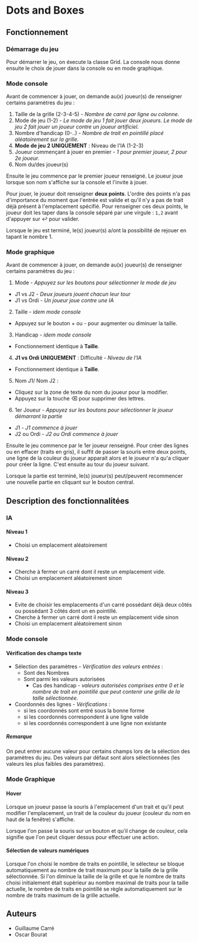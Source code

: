 # Dots and Boxes

## Fonctionnement

### Démarrage du jeu

Pour démarrer le jeu, on éxecute la classe Grid. La console nous donne ensuite le choix de jouer dans la console ou en mode graphique.


### Mode console

Avant de commencer à jouer, on demande au(x) joueur(s) de renseigner certains paramètres du jeu :

1. Taille de la grille (2-3-4-5) - *Nombre de carré par ligne ou colonne.*
2. Mode de jeu (1-2) - *Le mode de jeu 1 fait jouer deux joueurs. Le mode de jeu 2 fait jouer un joueur contre un joueur artificiel.*
3. Nombre d'handicap (0-..) - *Nombre de trait en pointillé placé aléatoirement sur la grille.*
4. **Mode de jeu 2 UNIQUEMENT** : Niveau de l'IA (1-2-3)
6. Joueur commençant à jouer en premier - *1 pour premier joueur, 2 pour 2e joueur.*
5. Nom du/des joueur(s)

Ensuite le jeu commence par le premier joueur renseigné. Le joueur joue lorsque son nom s'affiche sur la console et l'invite à jouer.

Pour jouer, le joueur doit renseigner **deux points**. L'ordre des points n'a pas d'importance du moment que l'entrée est valide et qu'il n'y a pas de trait déjà présent à l'emplacement spécifié. Pour renseigner ces deux points, le joueur doit les taper dans la console séparé par une virgule : ``1,2`` avant d'appuyer sur ↩︎ pour valider.

Lorsque le jeu est terminé, le(s) joueur(s) a/ont la possibilité de rejouer en tapant le nombre 1.

### Mode graphique
Avant de commencer à jouer, on demande au(x) joueur(s) de renseigner certains paramètres du jeu :

1. Mode - *Appuyez sur les boutons pour sélectionner le mode de jeu*
  - J1 vs J2 - *Deux joueurs jouent chacun leur tour*
  - J1 vs Ordi - *Un joueur joue contre une IA*
2. Taille - *idem mode console*
  - Appuyez sur le bouton + ou - pour augmenter ou diminuer la taille.
3. Handicap - *idem mode console*
  - Fonctionnement identique à **Taille**.
4. **J1 vs Ordi UNIQUEMENT** : Difficulté - *Niveau de l'IA*
  - Fonctionnement identique à **Taille**.
5. Nom J1/ Nom J2 :
  - Cliquez sur la zone de texte du nom du joueur pour la modifier.
  - Appuyez sur la touche ⌫ pour supprimer des lettres.
6. 1er Joueur - *Appuyez sur les boutons pour sélectionner le joueur démarrant la partie*
  - J1 - *J1 commence à jouer*
  - J2 ou Ordi - *J2 ou Ordi commence à jouer*

Ensuite le jeu commence par le 1er joueur renseigné. Pour créer des lignes ou en effacer (traits en gris), il suffit de passer la souris entre deux points, une ligne de la couleur du joueur apparait alors et le joueur n'a qu'a cliquer pour créer la ligne. C'est ensuite au tour du joueur suivant.

Lorsque la partie est terminé, le(s) joueur(s) peut/peuvent recommencer une nouvelle partie en cliquant sur le bouton central.

## Description des fonctionnalitées

### IA

#### Niveau 1

- Choisi un emplacement aléatoirement

#### Niveau 2
- Cherche à fermer un carré dont il reste un emplacement vide.
- Choisi un emplacement aléatoirement sinon

#### Niveau 3
- Evite de choisir les emplacements d'un carré possédant déjà deux côtés ou possédant 3 côtés dont un en pointillé.
- Cherche à fermer un carré dont il reste un emplacement vide sinon
- Choisi un emplacement aléatoirement sinon


### Mode console

#### Vérification des champs texte
- Sélection des paramètres - *Vérification des valeurs entrées* :
  - Sont des Nombres
  - Sont parmi les valeurs autorisées
    - Cas des handicap - *valeurs autorisées comprises entre 0 et le nombre de trait en pointillé que peut contenir une grille de la taille sélectionnée*.
- Coordonnés des lignes - *Vérifications* :
  - si les coordonnés sont entré sous la bonne forme
  - si les coordonnés correspondent à une ligne valide
  - si les coordonnés correspondent à une ligne non existante

##### Remarque
  On peut entrer aucune valeur pour certains champs lors de la sélection des paramètres du jeu. Des valeurs par défaut sont alors sélectionnées (les valeurs les plus faibles des paramètres).

### Mode Graphique

#### Hover

Lorsque un joueur passe la souris à l'emplacement d'un trait et qu'il peut modifier l'emplacement, un trait de la couleur du joueur (couleur du nom en haut de la fenêtre) s'affiche.

Lorsque l'on passe la souris sur un bouton et qu'il change de couleur, cela signifie que l'on peut cliquer dessus pour effectuer une action.

#### Sélection de valeurs numériques

Lorsque l'on choisi le nombre de traits en pointillé, le sélecteur se bloque automatiquement au nombre de trait maximum pour la taille de la grille sélectionnée. Si l'on diminue la taille de la grille et que le nombre de traits choisi initialement était supèrieur au nombre maximal de traits pour la taille actuelle, le nombre de traits en pointillé se règle automatiquement sur le nombre de traits maximum de la grille actuelle.

## Auteurs
- Guillaume Carré
- Oscar Bourat
